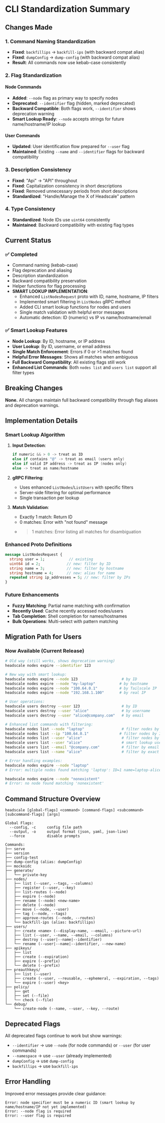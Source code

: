 # CLI Standardization Summary

## Changes Made

### 1. Command Naming Standardization
- **Fixed**: `backfillips` → `backfill-ips` (with backward compat alias)
- **Fixed**: `dumpConfig` → `dump-config` (with backward compat alias) 
- **Result**: All commands now use kebab-case consistently

### 2. Flag Standardization

#### Node Commands
- **Added**: `--node` flag as primary way to specify nodes
- **Deprecated**: `--identifier` flag (hidden, marked deprecated)
- **Backward Compatible**: Both flags work, `--identifier` shows deprecation warning
- **Smart Lookup Ready**: `--node` accepts strings for future name/hostname/IP lookup

#### User Commands  
- **Updated**: User identification flow prepared for `--user` flag
- **Maintained**: Existing `--name` and `--identifier` flags for backward compatibility

### 3. Description Consistency
- **Fixed**: "Api" → "API" throughout
- **Fixed**: Capitalization consistency in short descriptions
- **Fixed**: Removed unnecessary periods from short descriptions
- **Standardized**: "Handle/Manage the X of Headscale" pattern

### 4. Type Consistency
- **Standardized**: Node IDs use `uint64` consistently
- **Maintained**: Backward compatibility with existing flag types

## Current Status

### ✅ Completed
- Command naming (kebab-case)
- Flag deprecation and aliasing
- Description standardization  
- Backward compatibility preservation
- Helper functions for flag processing
- **SMART LOOKUP IMPLEMENTATION**:
  - Enhanced `ListNodesRequest` proto with ID, name, hostname, IP filters
  - Implemented smart filtering in `ListNodes` gRPC method
  - Added CLI smart lookup functions for nodes and users
  - Single match validation with helpful error messages
  - Automatic detection: ID (numeric) vs IP vs name/hostname/email

### ✅ Smart Lookup Features
- **Node Lookup**: By ID, hostname, or IP address
- **User Lookup**: By ID, username, or email address  
- **Single Match Enforcement**: Errors if 0 or >1 matches found
- **Helpful Error Messages**: Shows all matches when ambiguous
- **Full Backward Compatibility**: All existing flags still work
- **Enhanced List Commands**: Both `nodes list` and `users list` support all filter types

## Breaking Changes

**None.** All changes maintain full backward compatibility through flag aliases and deprecation warnings.

## Implementation Details

### Smart Lookup Algorithm

1. **Input Detection**:
   ```go
   if numeric && > 0 -> treat as ID
   else if contains "@" -> treat as email (users only)  
   else if valid IP address -> treat as IP (nodes only)
   else -> treat as name/hostname
   ```

2. **gRPC Filtering**:
   - Uses enhanced `ListNodes`/`ListUsers` with specific filters
   - Server-side filtering for optimal performance
   - Single transaction per lookup

3. **Match Validation**:
   - Exactly 1 match: Return ID
   - 0 matches: Error with "not found" message
   - >1 matches: Error listing all matches for disambiguation

### Enhanced Proto Definitions

```protobuf
message ListNodesRequest { 
  string user = 1;           // existing
  uint64 id = 2;            // new: filter by ID
  string name = 3;          // new: filter by hostname  
  string hostname = 4;      // new: alias for name
  repeated string ip_addresses = 5; // new: filter by IPs
}
```

### Future Enhancements

- **Fuzzy Matching**: Partial name matching with confirmation
- **Recently Used**: Cache recently accessed nodes/users
- **Tab Completion**: Shell completion for names/hostnames
- **Bulk Operations**: Multi-select with pattern matching

## Migration Path for Users

### Now Available (Current Release)
```bash
# Old way (still works, shows deprecation warning)
headscale nodes expire --identifier 123

# New way with smart lookup:
headscale nodes expire --node 123                    # by ID
headscale nodes expire --node "my-laptop"           # by hostname  
headscale nodes expire --node "100.64.0.1"          # by Tailscale IP
headscale nodes expire --node "192.168.1.100"       # by real IP

# User operations:
headscale users destroy --user 123                   # by ID
headscale users destroy --user "alice"               # by username
headscale users destroy --user "alice@company.com"   # by email

# Enhanced list commands with filtering:
headscale nodes list --node "laptop"                 # filter nodes by name
headscale nodes list --ip "100.64.0.1"              # filter nodes by IP
headscale nodes list --user "alice"                  # filter nodes by user
headscale users list --user "alice"                  # smart lookup user
headscale users list --email "@company.com"          # filter by email domain
headscale users list --name "alice"                  # filter by exact name

# Error handling examples:
headscale nodes expire --node "laptop"
# Error: multiple nodes found matching 'laptop': ID=1 name=laptop-alice, ID=2 name=laptop-bob

headscale nodes expire --node "nonexistent" 
# Error: no node found matching 'nonexistent'
```

## Command Structure Overview

```
headscale [global-flags] <command> [command-flags] <subcommand> [subcommand-flags] [args]

Global Flags:
  --config, -c     config file path
  --output, -o     output format (json, yaml, json-line)  
  --force          disable prompts

Commands:
├── serve
├── version  
├── config-test
├── dump-config (alias: dumpConfig)
├── mockoidc
├── generate/
│   └── private-key
├── nodes/
│   ├── list (--user, --tags, --columns)
│   ├── register (--user, --key) 
│   ├── list-routes (--node)
│   ├── expire (--node)
│   ├── rename (--node) <new-name>
│   ├── delete (--node)
│   ├── move (--node, --user)
│   ├── tag (--node, --tags)
│   ├── approve-routes (--node, --routes)
│   └── backfill-ips (alias: backfillips)
├── users/
│   ├── create <name> (--display-name, --email, --picture-url)
│   ├── list (--user, --name, --email, --columns)
│   ├── destroy (--user|--name|--identifier)
│   └── rename (--user|--name|--identifier, --new-name)
├── apikeys/
│   ├── list
│   ├── create (--expiration)
│   ├── expire (--prefix)
│   └── delete (--prefix)
├── preauthkeys/
│   ├── list (--user)
│   ├── create (--user, --reusable, --ephemeral, --expiration, --tags)
│   └── expire (--user) <key>
├── policy/
│   ├── get
│   ├── set (--file)
│   └── check (--file)
└── debug/
    └── create-node (--name, --user, --key, --route)
```

## Deprecated Flags

All deprecated flags continue to work but show warnings:

- `--identifier` → use `--node` (for node commands) or `--user` (for user commands)
- `--namespace` → use `--user` (already implemented)
- `dumpConfig` → use `dump-config`
- `backfillips` → use `backfill-ips`

## Error Handling

Improved error messages provide clear guidance:
```
Error: node specifier must be a numeric ID (smart lookup by name/hostname/IP not yet implemented)
Error: --node flag is required  
Error: --user flag is required
```
